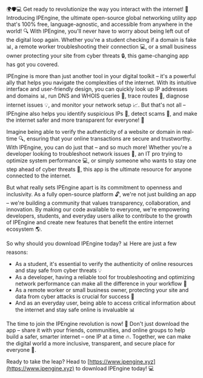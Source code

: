 🌍🛡️💻 Get ready to revolutionize the way you interact with the internet! 🚀 Introducing IPEngine, the ultimate open-source global networking utility app that's 100% free, language-agnostic, and accessible from anywhere in the world! 🔍 With IPEngine, you'll never have to worry about being left out of the digital loop again. Whether you're a student checking if a domain is fake 📊, a remote worker troubleshooting their connection 💻, or a small business owner protecting your site from cyber threats 🔒, this game-changing app has got you covered.

IPEngine is more than just another tool in your digital toolkit – it's a powerful ally that helps you navigate the complexities of the internet. With its intuitive interface and user-friendly design, you can quickly look up IP addresses and domains 📊, run DNS and WHOIS queries 🔮, trace routes 📍, diagnose internet issues 💡, and monitor your network setup 📈. But that's not all – IPEngine also helps you identify suspicious IPs 👻, detect scams 🚫, and make the internet safer and more transparent for everyone! 🌟

Imagine being able to verify the authenticity of a website or domain in real-time 🔍, ensuring that your online transactions are secure and trustworthy. With IPEngine, you can do just that – and so much more! Whether you're a developer looking to troubleshoot network issues 🤔, an IT pro trying to optimize system performance 💻, or simply someone who wants to stay one step ahead of cyber threats 🚀, this app is the ultimate resource for anyone connected to the internet.

But what really sets IPEngine apart is its commitment to openness and inclusivity. As a fully open-source platform 🔓, we're not just building an app – we're building a community that values transparency, collaboration, and innovation. By making our code available to everyone, we're empowering developers, students, and everyday users alike to contribute to the growth of IPEngine and create new features that benefit the entire internet ecosystem 🌎.

So why should you download IPEngine today? 📊 Here are just a few reasons:

* As a student, it's essential to verify the authenticity of online resources and stay safe from cyber threats 💡
* As a developer, having a reliable tool for troubleshooting and optimizing network performance can make all the difference in your workflow 🔧
* As a remote worker or small business owner, protecting your site and data from cyber attacks is crucial for success 💼
* And as an everyday user, being able to access critical information about the internet and stay safe online is invaluable 📊

The time to join the IPEngine revolution is now! 🚀 Don't just download the app – share it with your friends, communities, and online groups to help build a safer, smarter internet – one IP at a time 🔥. Together, we can make the digital world a more inclusive, transparent, and secure place for everyone 🌈.

Ready to take the leap? Head to [https://www.ipengine.xyz](https://www.ipengine.xyz) to download IPEngine today! 💻